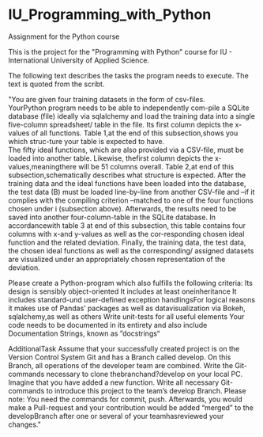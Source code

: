 # IU_Programming_with_Python
Assignment for the Python course

This is the project for the "Programming with Python" course for IU - International University of Applied Science. 

The following text describes the tasks the program needs to execute. The text is quoted from the scribt.

"You are given four training datasets in the form of csv-files.  
YourPython program needs to be able to independently com-pile a SQLite database (file) ideally via sqlalchemy
and load the training data into a single five-column spreadsheet/ table in the file. Its first column depicts the x-values of all functions.
Table 1,at the end of this subsection,shows you which struc-ture your table is expected to have.  
The fifty ideal functions, which are also provided via a CSV-file, must be loaded into another table. 
Likewise, thefirst column depicts the x-values,meaningthere will be 51 columns overall. 
Table 2,at end of this subsection,schematically describes what structure is expected.
After the training data and the ideal functions have been loaded into the database, 
the test data (B) must be loaded line-by-line from another CSV-file and –if it complies with the compiling criterion 
–matched to one of the four functions chosen under i (subsection above). 
Afterwards, the results need to be saved into another four-column-table in the SQLite database.
In accordancewith table 3 at end of this subsection, this table contains four columns with x-and y-values
as well as the cor-responding chosen ideal function and the related deviation.
Finally, the training data, the test data, the chosen ideal functions as well as the corresponding/ assigned datasets
are visualized under an appropriately chosen representation of the deviation.  

Please create a Python-program which also fulfills the following criteria: 
Its design is sensibly object-oriented It includes at least oneinheritance 
It includes standard-und user-defined exception handlingsFor logical reasons
it makes use of Pandas’ packages as well as datavisualization via Bokeh, sqlalchemy,as well as others
Write unit-tests for all useful elements
Your code needs to be documented in its entirety and also include Documentation Strings, known as ”docstrings“

AdditionalTask
Assume that your successfully created project is on the Version Control System Git and has a Branch called develop.
On this Branch, all operations of the developer team are combined. 
Write the Git-commands necessary to clone thebranchand?develop on your local PC. 
Imagine that you have added a new function. 
Write all necessary Git-commands to introduce this project to the team’s develop Branch. 
Please note: You need the commands for commit, push. Afterwards, you would make a Pull-request 
and your contribution would be added “merged” to the developBranch after one or several of your teamhasreviewed your changes."
